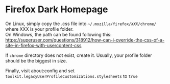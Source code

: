 # Firefox Dark Homepage

On Linux, simply copy the .css file into `~/.mozilla/firefox/`*`XXX`*`/chrome/` where XXX is your profile folder.  
On Windows, the path can be found following this:  https://superuser.com/questions/318912/how-can-i-override-the-css-of-a-site-in-firefox-with-usercontent-css  

If `chrome` directory does not exist, create it.
Usually, your profile folder should be the biggest in size.  

Finally, visit about:config and set `toolkit.legacyUserProfileCustomizations.stylesheets` to `true`
